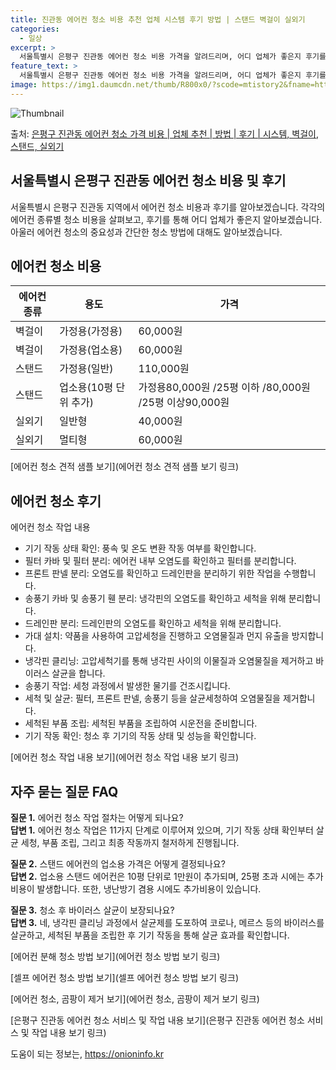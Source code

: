 ```yaml
---
title: 진관동 에어컨 청소 비용 추천 업체 시스템 후기 방법 | 스탠드 벽걸이 실외기
categories:
  - 일상
excerpt: >
  서울특별시 은평구 진관동 에어컨 청소 비용 가격을 알려드리며, 어디 업체가 좋은지 후기를 통해 알아보겠습니다. 현재 글에서는 시스템, 벽걸이, 스탠드, 실외기 각각에 대해 청소 비용이 나와 있으니 참고하시면 되겠습니다. 에어컨 분해 청소 방법 보기 👈 클릭셀프 에어컨 청소 방법 보기👈 클릭은평구 진관동 에어컨 청소 비용시스템에어컨 방식클리닝방식금액1way 방식에어컨 완전분해80,000원1way 방식에어컨 필터세척35,000원2way 방식에어컨 완전분해90,000원2way 방식에어컨 필터세척35,000원4way 방식에어컨 완전분해120,000원4way 방식에어컨 필터세척35,000원원형방식에어컨 완전분해140,000원원형방식에어컨 필터세척35,000원에어컨 청소 견적 샘플 보기 👈 클릭에어컨 냄새의 원인에..
feature_text: >
  서울특별시 은평구 진관동 에어컨 청소 비용 가격을 알려드리며, 어디 업체가 좋은지 후기를 통해 알아보겠습니다. 현재 글에서는 시스템, 벽걸이, 스탠드, 실외기 각각에 대해 청소 비용이 나와 있으니 참고하시면 되겠습니다. 에어컨 분해 청소 방법 보기 👈 클릭셀프 에어컨 청소 방법 보기👈 클릭은평구 진관동 에어컨 청소 비용시스템에어컨 방식클리닝방식금액1way 방식에어컨 완전분해80,000원1way 방식에어컨 필터세척35,000원2way 방식에어컨 완전분해90,000원2way 방식에어컨 필터세척35,000원4way 방식에어컨 완전분해120,000원4way 방식에어컨 필터세척35,000원원형방식에어컨 완전분해140,000원원형방식에어컨 필터세척35,000원에어컨 청소 견적 샘플 보기 👈 클릭에어컨 냄새의 원인에..
image: https://img1.daumcdn.net/thumb/R800x0/?scode=mtistory2&fname=https%3A%2F%2Fblog.kakaocdn.net%2Fdn%2FbrZNdp%2FbtsHtNFpHTZ%2FpGHDt3ORtqmGrZ9dlyegvK%2Fimg.webp
---
```


![Thumbnail](https://img1.daumcdn.net/thumb/R800x0/?scode=mtistory2&fname=https%3A%2F%2Fblog.kakaocdn.net%2Fdn%2FbrZNdp%2FbtsHtNFpHTZ%2FpGHDt3ORtqmGrZ9dlyegvK%2Fimg.webp)

<p>출처: <a href="https://onioninfo.kr/entry/%EC%9D%80%ED%8F%89%EA%B5%AC-%EC%A7%84%EA%B4%80%EB%8F%99-%EC%97%90%EC%96%B4%EC%BB%A8-%EC%B2%AD%EC%86%8C-%EA%B0%80%EA%B2%A9-%EB%B9%84%EC%9A%A9-%EC%97%85%EC%B2%B4-%EC%B6%94%EC%B2%9C-%EB%B0%A9%EB%B2%95-%ED%9B%84%EA%B8%B0-%EC%8B%9C%EC%8A%A4%ED%85%9C-%EB%B2%BD%EA%B1%B8%EC%9D%B4-%EC%8A%A4%ED%83%A0%EB%93%9C-%EC%8B%A4%EC%99%B8%EA%B8%B0" rel="dofollow">은평구 진관동 에어컨 청소 가격 비용 | 업체 추천 | 방법 | 후기 | 시스템, 벽걸이, 스탠드, 실외기</a> </p>

## 서울특별시 은평구 진관동 에어컨 청소 비용 및 후기



서울특별시 은평구 진관동 지역에서 에어컨 청소 비용과 후기를 알아보겠습니다. 각각의 에어컨 종류별 청소 비용을 살펴보고, 후기를 통해 어디
업체가 좋은지 알아보겠습니다. 아울러 에어컨 청소의 중요성과 간단한 청소 방법에 대해도 알아보겠습니다.



## 에어컨 청소 비용



**에어컨 종류** | **용도** | **가격**  
---|---|---  
벽걸이 | 가정용(가정용) | 60,000원  
벽걸이 | 가정용(업소용) | 60,000원  
스탠드 | 가정용(일반) | 110,000원  
스탠드 | 업소용(10평 단위 추가) | 가정용80,000원 /25평 이하 /80,000원 /25평 이상90,000원  
실외기 | 일반형 | 40,000원  
실외기 | 멀티형 | 60,000원  
  
[에어컨 청소 견적 샘플 보기](에어컨 청소 견적 샘플 보기 링크)



## 에어컨 청소 후기

에어컨 청소 작업 내용

  * 기기 작동 상태 확인: 풍속 및 온도 변환 작동 여부를 확인합니다.
  * 필터 카바 및 필터 분리: 에어컨 내부 오염도를 확인하고 필터를 분리합니다.
  * 프론트 판넬 분리: 오염도를 확인하고 드레인판을 분리하기 위한 작업을 수행합니다.
  * 송풍기 카바 및 송풍기 휀 분리: 냉각핀의 오염도를 확인하고 세척을 위해 분리합니다.
  * 드레인판 분리: 드레인판의 오염도를 확인하고 세척을 위해 분리합니다.
  * 가대 설치: 약품을 사용하여 고압세청을 진행하고 오염물질과 먼지 유출을 방지합니다.
  * 냉각핀 클리닝: 고압세척기를 통해 냉각핀 사이의 이물질과 오염물질을 제거하고 바이러스 살균을 합니다.
  * 송풍기 작업: 세청 과정에서 발생한 물기를 건조시킵니다.
  * 세척 및 살균: 필터, 프론트 판넬, 송풍기 등을 살균세청하여 오염물질을 제거합니다.
  * 세척된 부품 조립: 세척된 부품을 조립하여 시운전을 준비합니다.
  * 기기 작동 확인: 청소 후 기기의 작동 상태 및 성능을 확인합니다.

[에어컨 청소 작업 내용 보기](에어컨 청소 작업 내용 보기 링크)



## 자주 묻는 질문 FAQ

**질문 1.** 에어컨 청소 작업 절차는 어떻게 되나요?  
**답변 1.** 에어컨 청소 작업은 11가지 단계로 이루어져 있으며, 기기 작동 상태 확인부터 살균 세청, 부품 조립, 그리고 최종
작동까지 철저하게 진행됩니다.

**질문 2.** 스탠드 에어컨의 업소용 가격은 어떻게 결정되나요?  
**답변 2.** 업소용 스탠드 에어컨은 10평 단위로 1만원이 추가되며, 25평 초과 시에는 추가비용이 발생합니다. 또한, 냉난방기 겸용
시에도 추가비용이 있습니다.

**질문 3.** 청소 후 바이러스 살균이 보장되나요?  
**답변 3.** 네, 냉각핀 클리닝 과정에서 살균제를 도포하여 코로나, 메르스 등의 바이러스를 살균하고, 세척된 부품을 조립한 후 기기
작동을 통해 살균 효과를 확인합니다.

[에어컨 분해 청소 방법 보기](에어컨 청소 방법 보기 링크)

[셀프 에어컨 청소 방법 보기](셀프 에어컨 청소 방법 보기 링크)

[에어컨 청소, 곰팡이 제거 보기](에어컨 청소, 곰팡이 제거 보기 링크)

[은평구 진관동 에어컨 청소 서비스 및 작업 내용 보기](은평구 진관동 에어컨 청소 서비스 및 작업 내용 보기 링크)



 

도움이 되는 정보는, <a href="https://onioninfo.kr" rel="dofollow">https://onioninfo.kr</a>


